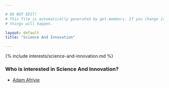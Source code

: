 ```yaml
---

# DO NOT EDIT!
# This file is automatically generated by get-members. If you change it, bad
# things will happen.

layout: default
title: "Science And Innovation"

---
```


{% include interests/science-and-innovation.md %}

### Who is interested in Science And Innovation?


* [Adam Afriyie](members/adam-afriyie.html)
